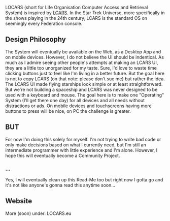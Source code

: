 LOCARS (short for Life Organisation Computer Access and Retrieval System) is inspired by [LCARS](https://memory-alpha.fandom.com/de/wiki/LCARS). In the Star Trek Universe, more specifically in the shows playing in the 24th century, LCARS is the standard OS on seemingly every Federation console.

## Design Philosophy

The System will eventually be available on the Web, as a Desktop App and on mobile devices. However, I do not believe the UI should be indentical. As much as I admire seeing other people's attempts at making an LCARS UI, they are a little too unorganized for my taste. Sure, I'd love to waste time clicking buttons just to feel like I'm living in a better future. But the goal here is not to copy LCARS (on that note: please don't sue me) but rather the idea. The LCARS UI made flying starships look simple or at least straightforward. But we're not building a spaceship and LCARS was never designed to be used with a keyboard and mouse. The goal here is to make one "Operating" System (I'll get there one day) for all devices and all needs without distractions or ads. On mobile devices and touchscreens having more buttons to press will be nice, on PC the challenge is greater.

## BUT

For now I'm doing this solely for myself. I'm not trying to write bad code or only make decisions based on what I currently need, but I'm still an intermediate programmer with little experience and I'm alone.
However, I hope this will eventually become a Community Project.

### ...

Yes, I will eventually clean up this Read-Me too but right now I gotta go and it's not like anyone's gonna read this anytime soon...

## Website
More (soon) under: LOCARS.eu
